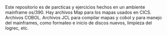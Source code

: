 Este repositorio es de parcticas y ejercicios hechos en un ambiente mainframe os/390.
Hay archivos Map para los mapas usados en CICS.
Archivos COBOL.
Archivos JCL para compilar mapas y cobol y para manejo del mainframes, como formateo e inicio de discos nuevos,
limpieza del logrec, etc.
